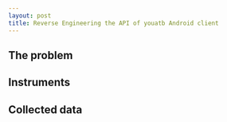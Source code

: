 ```yaml
---
layout: post
title: Reverse Engineering the API of youatb Android client
---
```


## The problem
## Instruments
## Collected data
